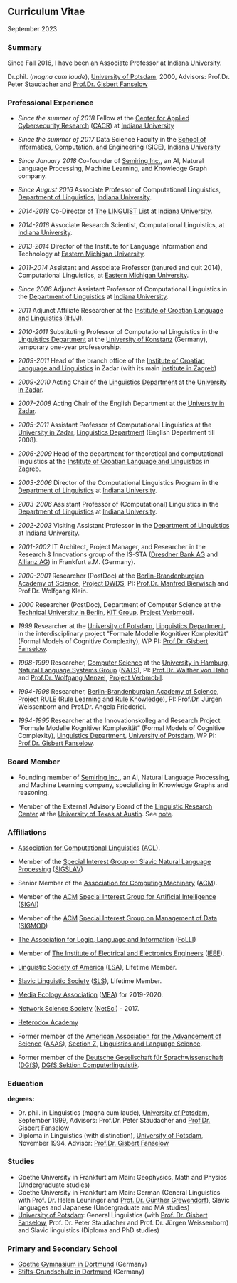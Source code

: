 ## Curriculum Vitae

September 2023

### Summary

Since Fall 2016, I have been an Associate Professor at [Indiana University].

Dr.phil. (*magna cum laude*), [University of Potsdam](http://www.uni-potsdam.de/), 2000, Advisors: Prof.Dr. Peter Staudacher and [Prof.Dr. Gisbert Fanselow](http://www.ling.uni-potsdam.de/%7Efanselow/)


### Professional Experience

- *Since the summer of 2018* Fellow at the [Center for Applied Cybersecurity Research](https://cacr.iu.edu/) ([CACR](https://cacr.iu.edu/)) at [Indiana University]

- *Since the summer of 2017* Data Science Faculty in the [School of Informatics, Computation, and Engineering](https://sice.indiana.edu/) ([SICE](https://sice.indiana.edu/)), [Indiana University]

- *Since January 2018* Co-founder of [Semiring Inc.], an AI, Natural Language Processing, Machine Learning, and Knowledge Graph company.

- *Since August 2016* Associate Professor of Computational Linguistics, [Department of Linguistics], [Indiana University].

- *2014-2018* Co-Director of [The LINGUIST List](http://linguistlist.org/) at [Indiana University].

- *2014-2016* Associate Research Scientist, Computational Linguistics, at [Indiana University].

- *2013-2014* Director of the Institute for Language Information and Technology at [Eastern Michigan University](http://www.emich.edu/).

- *2011-2014* Assistant and Associate Professor (tenured and quit 2014), Computational Linguistics, at [Eastern Michigan University](http://www.emich.edu/).

- *Since 2006* Adjunct Assistant Professor of Computational Linguistics in the [Department of Linguistics] at [Indiana University].

- *2011* Adjunct Affiliate Researcher at the [Institute of Croatian Language and Linguistics](http://www.ihjj.hr/) ([IHJJ](http://www.ihjj.hr/)).

- *2010-2011* Substituting Professor of Computational Linguistics in the [Linguistics Department](http://ling.uni-konstanz.de/) at the [University of Konstanz](http://www.uni-konstanz.de/) (Germany), temporary one-year professorship.

- *2009-2011* Head of the branch office of the [Institute of Croatian Language and Linguistics](http://www.ihjj.hr/) in Zadar (with its main [institute in Zagreb](http://www.ihjj.hr/))

- *2009-2010* Acting Chair of the [Linguistics Department](http://ling.unizd.hr/) at the [University in Zadar](http://www.unizd.hr/).

- *2007-2008* Acting Chair of the English Department at the [University in Zadar](http://www.unizd.hr/).

- *2005-2011* Assistant Professor of Computational Linguistics at the [University in Zadar](http://www.unizd.hr/), [Linguistics Department](http://ling.unizd.hr/) (English Department till 2008).

- *2006-2009* Head of the department for theoretical and computational linguistics at the [Institute of Croatian Language and Linguistics](http://www.ihjj.hr/) in Zagreb.

- *2003-2006* Director of the Computational Linguistics Program in the [Department of Linguistics] at [Indiana University].

- *2003-2006* Assistant Professor of (Computational) Linguistics in the [Department of Linguistics] at [Indiana University].

- *2002-2003* Visiting Assistant Professor in the [Department of Linguistics] at [Indiana University].

- *2001-2002* IT Architect, Project Manager, and Researcher in the Research &amp; Innovations group of the IS-STA ([Dresdner Bank AG](http://www.dresdner-bank.de/) and [Allianz AG](https://www.allianz.de/)) in Frankfurt a.M. (Germany).

- *2000-2001* Researcher (PostDoc) at the [Berlin-Brandenburgian Academy of Science](http://www.bbaw.de/), [Project DWDS](http://www.dwds.de/), PI: [Prof.Dr. Manfred Bierwisch](http://de.wikipedia.org/wiki/Manfred_Bierwisch) and Prof.Dr. Wolfgang Klein.

- *2000* Researcher (PostDoc), Department of Computer Science at the [Technical University in Berlin](http://www.tu-berlin.de/), [KIT Group](http://flp.cs.tu-berlin.de/kit/), [Project Verbmobil](http://verbmobil.dfki.de/).

- *1999* Researcher at the [University of Potsdam], [Linguistics Department](http://www.ling.uni-potsdam.de/), in the interdisciplinary project "Formale Modelle Kognitiver Komplexit&auml;t" (Formal Models of Cognitive Complexity), WP PI: [Prof.Dr. Gisbert Fanselow](http://www.ling.uni-potsdam.de/~fanselow/).

- *1998-1999* Researcher, [Computer Science](http://www.informatik.uni-hamburg.de/) at the [University in Hamburg](http://www.uni-hamburg.de/), [Natural Language Systems Group](http://nats-www.informatik.uni-hamburg.de/Main/WebHome) ([NATS](http://nats-www.informatik.uni-hamburg.de/Main/WebHome)), PI: [Prof.Dr. Walther von Hahn](http://www1.uni-hamburg.de/slm/ifg1/Personal/Hahn_von/GermHome.html) and [Prof.Dr. Wolfgang Menzel](http://nats-www.informatik.uni-hamburg.de/WolfgangMenzel), [Project Verbmobil](http://verbmobil.dfki.de/).

- *1994-1998* Researcher, [Berlin-Brandenburgian Academy of Science](http://www.bbaw.de/), [Project RULE](http://rule.bbaw.de/) ([Rule Learning and Rule Knowledge](http://rule.bbaw.de/)), PI: Prof.Dr. J&uuml;rgen Weissenborn and Prof.Dr. Angela Friederici.

- *1994-1995* Researcher at the Innovationskolleg and Research Project &ldquo;Formale Modelle Kognitiver Komplexit&auml;t&rdquo; (Formal Models of Cognitive Complexity), [Linguistics Department](http://www.ling.uni-potsdam.de/), [University of Potsdam](http://www.uni-potsdam.de/), WP PI: [Prof.Dr. Gisbert Fanselow](http://www.ling.uni-potsdam.de/~fanselow/).




### Board Member

- Founding member of [Semiring Inc.], an AI, Natural Language Processing, and Machine Learning company, specializing in Knowledge Graphs and reasoning.

- Member of the External Advisory Board of the [Linguistic Research Center](https://liberalarts.utexas.edu/lrc/) at the [University of Texas at Austin](http://www.utexas.edu/). See [note](https://liberalarts.utexas.edu/lrc/news/article.php?id=11585).



### Affiliations

- [Association for Computational Linguistics](http://www.aclweb.org/) ([ACL](http://www.aclweb.org/)).
- Member of the [Special Interest Group on Slavic Natural Language Processing](http://sigslav.cs.helsinki.fi/membership.html) ([SIGSLAV](http://sigslav.cs.helsinki.fi/membership.html))

- Senior Member of the [Association for Computing Machinery](http://www.acm.org/) ([ACM](http://www.acm.org/)).
- Member of the [ACM](http://www.acm.org/) [Special Interest Group for Artificial Intelligence](http://sigai.acm.org/) ([SIGAI](http://sigai.acm.org/))
- Member of the [ACM](http://www.acm.org/) [Special Interest Group on Management of Data](https://sigmod.org/) ([SIGMOD](https://sigmod.org/))
- [The Association for Logic, Language and Information](http://www.folli.info/) ([FoLLI](http://www.folli.info/))
- Member of [The Institute of Electrical and Electronics Engineers](http://www.ieee.org/) ([IEEE](http://www.ieee.org/)).
- [Linguistic Society of America](http://www.lsadc.org/) ([LSA](http://www.lsadc.org/)), Lifetime Member.
- [Slavic Linguistic Society](https://www.slaviclinguistics.org/) ([SLS](https://www.slaviclinguistics.org/)), Lifetime Member.
- [Media Ecology Association](http://www.media-ecology.org/) ([MEA](http://www.media-ecology.org/)) for 2019-2020.
- [Network Science Society](http://www.netscisociety.net/) ([NetSci](http://www.netscisociety.net/)) - 2017.
- [Heterodox Academy](https://heterodoxacademy.org/)

- Former member of the [American Association for the Advancement of Science](https://www.aaas.org/) ([AAAS](https://www.aaas.org/)), [Section Z](https://www.aaas.org/Section-Z), [Linguistics and Language Science](https://www.aaas.org/Section-Z).
- Former member of the [Deutsche Gesellschaft f&uuml;r Sprachwissenschaft](https://dgfs.de/) ([DGfS](https://dgfs.de/)), [DGfS Sektion Computerlinguistik](https://dgfs.de/cgi-bin/dgfs.pl/coli).


### Education

**degrees:**
- Dr. phil. in Linguistics (magna cum laude), [University of Potsdam](http://www.uni-potsdam.de/), September 1999, Advisors: Prof.Dr. Peter Staudacher and [Prof.Dr. Gisbert Fanselow](http://www.ling.uni-potsdam.de/~fanselow/)
- Diploma in Linguistics (with distinction), [University of Potsdam](http://www.uni-potsdam.de/), November 1994, Advisor: [Prof.Dr. Gisbert Fanselow](http://www.ling.uni-potsdam.de/~fanselow/)


### Studies

- Goethe University in Frankfurt am Main: Geophysics, Math and Physics (Undergraduate studies)
- Goethe University in Frankfurt am Main: German (General Linguistics with Prof. Dr. Helen Leuninger and [Prof. Dr. G&uuml;nther Grewendorf](http://web.uni-frankfurt.de/fb10/grewendorf/)), Slavic languages and Japanese (Undergraduate and MA studies)
- [University of Potsdam](http://www.uni-potsdam.de/): General Linguistics (with [Prof. Dr. Gisbert Fanselow](http://www.ling.uni-potsdam.de/~fanselow/), Prof. Dr. Peter Staudacher and Prof. Dr. J&uuml;rgen Weissenborn) and Slavic linguistics (Diploma and PhD studies)


### Primary and Secondary School

- [Goethe Gymnasium in Dortmund](http://do.nw.schule.de/goethe-gymnasium/joom/index.php) (Germany)
- [Stifts-Grundschule in Dortmund](http://www.stift-grundschule.de/) (Germany)



[Indiana University]: http://www.iub.edu/ "Indiana University at Bloomington"
[Indiana University at Bloomington]: http://www.iub.edu/ "Indiana University at Bloomington"
[Semiring Inc.]: https://semiring.com/ "Semiring Inc."
[University of Potsdam]: http://www.uni-potsdam.de/ "University of Potsdam"
[Department of Linguistics]: http://www.indiana.edu/~lingdept/ "Indiana University, Linguistics Department"
